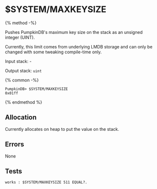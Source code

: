 # $SYSTEM/MAXKEYSIZE

{% method -%}

Pushes PumpkinDB's maximum key size on the stack as an unsigned integer (UINT). 

Currently, this limit comes from underlying LMDB storage and can only be changed
with some tweaking compile-time only.

Input stack: -

Output stack: `uint`

{% common -%}

```
PumpkinDB> $SYSTEM/MAXKEYSIZE
0x01ff
```

{% endmethod %}

## Allocation

Currently allocates on heap to put the value on the stack.

## Errors

None

## Tests

```test
works : $SYSTEM/MAXKEYSIZE 511 EQUAL?.
```
